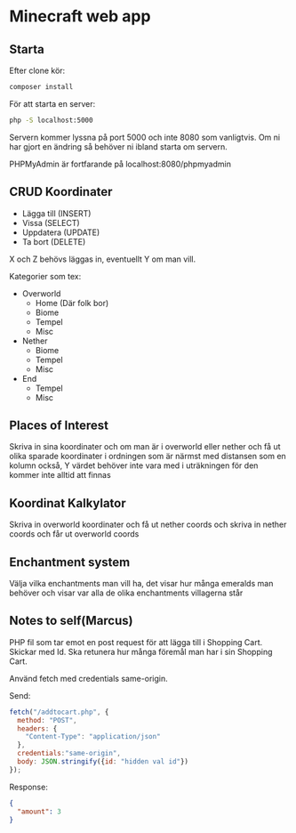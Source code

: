 # Minecraft web app

## Starta

Efter clone kör:

```bash
composer install
```

För att starta en server:

```bash
php -S localhost:5000
```

Servern kommer lyssna på port 5000 och inte 8080 som vanligtvis.
Om ni har gjort en ändring så behöver ni ibland starta om servern.

PHPMyAdmin är fortfarande på localhost:8080/phpmyadmin

## CRUD Koordinater

* Lägga till    (INSERT)
* Vissa         (SELECT)
* Uppdatera     (UPDATE)
* Ta bort       (DELETE)

X och Z behövs läggas in, eventuellt Y om man vill.

Kategorier som tex:

* Overworld
  * Home (Där folk bor)
  * Biome
  * Tempel
  * Misc
* Nether
  * Biome
  * Tempel
  * Misc
* End
  * Tempel
  * Misc

## Places of Interest

Skriva in sina koordinater och om man är i overworld eller nether
och få ut olika sparade koordinater
i ordningen som är närmst med distansen som en kolumn också,
Y värdet behöver inte vara med i uträkningen för den kommer inte alltid att finnas

## Koordinat Kalkylator

Skriva in overworld koordinater och få ut nether coords
och skriva in nether coords och får ut overworld coords

## Enchantment system

Välja vilka enchantments man vill ha, det visar hur många emeralds man behöver
och visar var alla de olika enchantments villagerna står

## Notes to self(Marcus)

PHP fil som tar emot en post request för att lägga till i Shopping Cart.
Skickar med Id. Ska retunera hur många föremål man har i sin Shopping Cart.

Använd fetch med credentials same-origin.

Send:

```javascript
fetch("/addtocart.php", {
  method: "POST",
  headers: {
    "Content-Type": "application/json"
  },
  credentials:"same-origin",
  body: JSON.stringify({id: "hidden val id"})
});
```

Response:

```json
{
  "amount": 3
}
```
